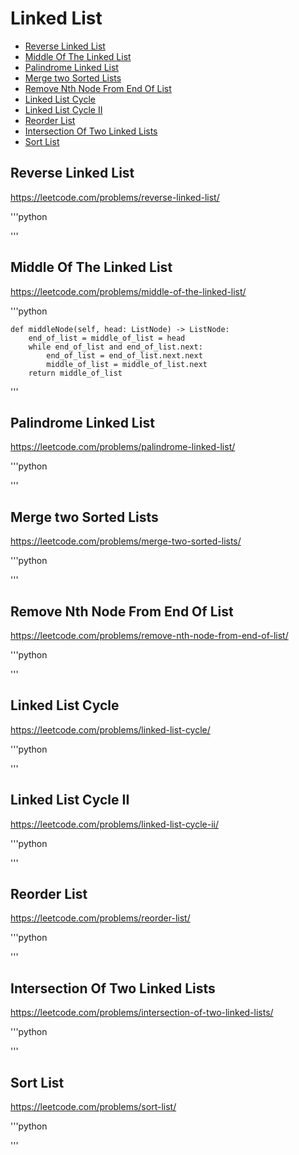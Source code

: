 # Linked List

+ [Reverse Linked List](#reverse-linked-list)
+ [Middle Of The Linked List](#middle-of-the-linked-list)
+ [Palindrome Linked List](#palindrome-linked-list)
+ [Merge two Sorted Lists](#merge-two-sorted-lists)
+ [Remove Nth Node From End Of List](#remove-nth-node-from-end-of-list)
+ [Linked List Cycle](#linked-list-cycle)
+ [Linked List Cycle II](#linked-list-cycle-ii)
+ [Reorder List](#reorder-list)
+ [Intersection Of Two Linked Lists](#intersection-of-two-linked-lists)
+ [Sort List](#sort-list)

## Reverse Linked List

https://leetcode.com/problems/reverse-linked-list/

'''python

'''

## Middle Of The Linked List

https://leetcode.com/problems/middle-of-the-linked-list/

'''python

    def middleNode(self, head: ListNode) -> ListNode:
        end_of_list = middle_of_list = head        
        while end_of_list and end_of_list.next:    
            end_of_list = end_of_list.next.next
            middle_of_list = middle_of_list.next
        return middle_of_list
        
'''

## Palindrome Linked List

https://leetcode.com/problems/palindrome-linked-list/

'''python

'''

## Merge two Sorted Lists

https://leetcode.com/problems/merge-two-sorted-lists/

'''python

'''

## Remove Nth Node From End Of List

https://leetcode.com/problems/remove-nth-node-from-end-of-list/

'''python

'''

## Linked List Cycle

https://leetcode.com/problems/linked-list-cycle/

'''python

'''

## Linked List Cycle II

https://leetcode.com/problems/linked-list-cycle-ii/

'''python

'''

## Reorder List

https://leetcode.com/problems/reorder-list/

'''python

'''

## Intersection Of Two Linked Lists

https://leetcode.com/problems/intersection-of-two-linked-lists/

'''python

'''

## Sort List

https://leetcode.com/problems/sort-list/

'''python

'''
